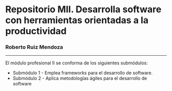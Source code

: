 # Repositorio MII. Desarrolla software con herramientas orientadas a la productividad
### Roberto Ruiz Mendoza
***

El módulo profesional II se conforma de los siguientes submódulos:
* Submódulo 1 - Emplea frameworks para el desarrollo de software.
* Submódulo 2 - Aplica metodologías ágiles para el desarrollo de software


